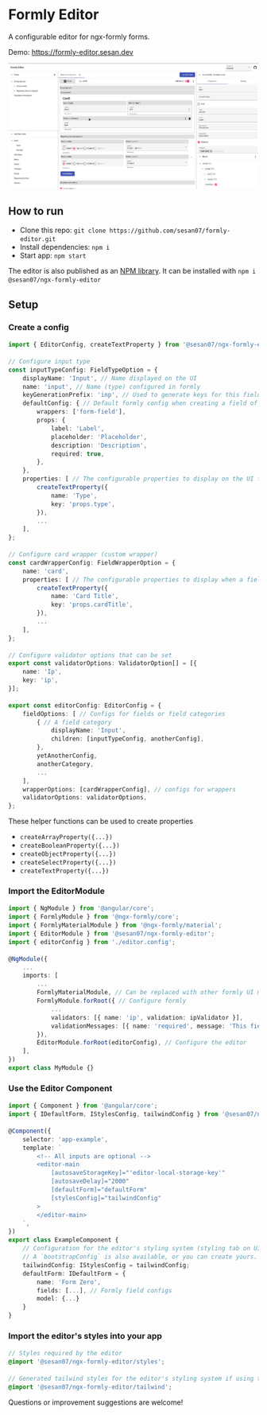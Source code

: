 # Formly Editor

A configurable editor for ngx-formly forms.

Demo: https://formly-editor.sesan.dev

![Demo Screenshot](docs/img/screenshot.png 'Demo Screenshot')

## How to run

-   Clone this repo: `git clone https://github.com/sesan07/formly-editor.git`
-   Install dependencies: `npm i`
-   Start app: `npm start`

The editor is also published as an [NPM library](https://www.npmjs.com/package/@sesan07/ngx-formly-editor). It can be installed with `npm i @sesan07/ngx-formly-editor`

## Setup

### Create a config

```typescript
import { EditorConfig, createTextProperty } from '@sesan07/ngx-formly-editor';

// Configure input type
const inputTypeConfig: FieldTypeOption = {
    displayName: 'Input', // Name displayed on the UI
    name: 'input', // Name (type) configured in formly
    keyGenerationPrefix: 'inp', // Used to generate keys for this field type (optional)
    defaultConfig: { // Default formly config when creating a field of this type
        wrappers: ['form-field'],
        props: {
            label: 'Label',
            placeholder: 'Placeholder',
            description: 'Description',
            required: true,
        },
    },
    properties: [ // The configurable properties to display on the UI for this field type (optional)
        createTextProperty({
            name: 'Type',
            key: 'props.type',
        }),
        ...
    ],
};

// Configure card wrapper (custom wrapper)
const cardWrapperConfig: FieldWrapperOption = {
    name: 'card',
    properties: [ // The configurable properties to display when a field has this wrapper (optional)
        createTextProperty({
            name: 'Card Title',
            key: 'props.cardTitle',
        }),
        ...
    ],
};

// Configure validator options that can be set
export const validatorOptions: ValidatorOption[] = [{
    name: 'Ip',
    key: 'ip',
}];

export const editorConfig: EditorConfig = {
    fieldOptions: [ // Configs for fields or field categories
        { // A field category
            displayName: 'Input',
            children: [inputTypeConfig, anotherConfig],
        },
        yetAnotherConfig,
        anotherCategory,
        ...
    ],
    wrapperOptions: [cardWrapperConfig], // configs for wrappers
    validatorOptions: validatorOptions,
};
```

These helper functions can be used to create properties

-   `createArrayProperty({...})`
-   `createBooleanProperty({...})`
-   `createObjectProperty({...})`
-   `createSelectProperty({...})`
-   `createTextProperty({...})`

### Import the EditorModule

```typescript
import { NgModule } from '@angular/core';
import { FormlyModule } from '@ngx-formly/core';
import { FormlyMaterialModule } from '@ngx-formly/material';
import { EditorModule } from '@sesan07/ngx-formly-editor';
import { editorConfig } from './editor.config';

@NgModule({
    ...
    imports: [
        ...
        FormlyMaterialModule, // Can be replaced with other formly UI modules
        FormlyModule.forRoot({ // Configure formly
            ...
            validators: [{ name: 'ip', validation: ipValidator }],
            validationMessages: [{ name: 'required', message: 'This field is required' }],
        }),
        EditorModule.forRoot(editorConfig), // Configure the editor
    ],
})
export class MyModule {}
```

### Use the Editor Component

```typescript
import { Component } from '@angular/core';
import { IDefaultForm, IStylesConfig, tailwindConfig } from '@sesan07/ngx-formly-editor';

@Component({
    selector: 'app-example',
    template: `
        <!-- All inputs are optional -->
        <editor-main
            [autosaveStorageKey]="'editor-local-storage-key'"
            [autosaveDelay]="2000"
            [defaultForm]="defaultForm"
            [stylesConfig]="tailwindConfig"
        >
        </editor-main>
    `,
})
export class ExampleComponent {
    // Configuration for the editor's styling system (styling tab on UI) (defaults to tailwindConfig)
    // A `bootstrapConfig` is also available, or you can create yours.
    tailwindConfig: IStylesConfig = tailwindConfig;
    defaultForm: IDefaultForm = {
        name: 'Form Zero',
        fields: [...], // Formly field configs
        model: {...}
    }
}
```

### Import the editor's styles into your app

```scss
// Styles required by the editor
@import '@sesan07/ngx-formly-editor/styles';

// Generated tailwind styles for the editor's styling system if using tailwindConfig
@import '@sesan07/ngx-formly-editor/tailwind';
```

Questions or improvement suggestions are welcome!
